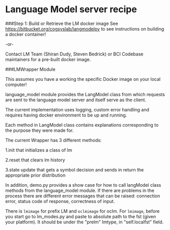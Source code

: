# Language Model server recipe

###Step 1: Build or Retrieve the LM docker image
See https://bitbucket.org/cogsyslab/langmodelpy to see instructions on building a docker container!

 -or-

Contact LM Team (Shiran Dudy, Steven Bedrick) or BCI Codebase maintainers for a pre-built docker image.


###LMWrapper Module

This assumes you have a working the specific Docker image on your local computer!

language\_model module provides the LangModel class from which requests are sent to the language model server and itself serve as the client. 

The current implementation uses logging, custom error handling and requires having docker environment to be up and running. 

Each method in LangModel class contains explanations corresponding to the purpose they were made for. 

The current Wrapper has 3 different methods: 

1.init that initializes a class of lm

2.reset that clears lm history

3.state update that gets a symbol decision and sends in return the appropriate prior distribution

In addition, demo.py provides a show case for how to call langModel class methods from the language\_model module.
If there are problems in the process there are different error messages that can be raised: connection error, status code of response, correctness of input. 

There is `lmimage` for prefix LM and `oclmimage` for oclm.
For `lmimage`, before you start go to lm\_modes.py and paste to absolute path to the fst (given your platform). It should be under the "prelm" lmtype, in "self.localfst" field.

